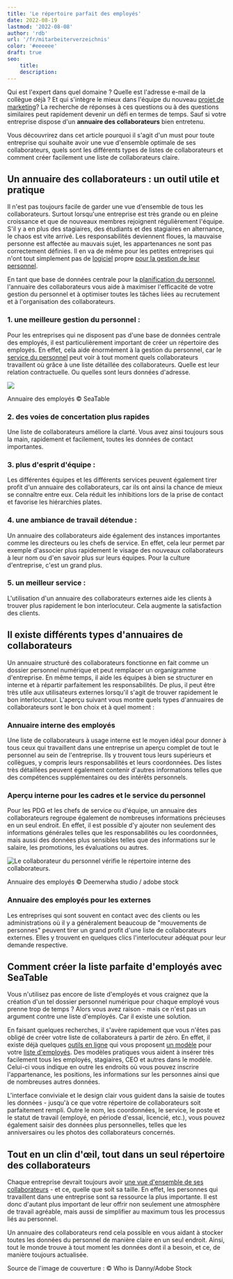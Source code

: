 ```yaml
---
title: 'Le répertoire parfait des employés'
date: 2022-08-19
lastmod: '2022-08-08'
author: 'rdb'
url: '/fr/mitarbeiterverzeichnis'
color: '#eeeeee'
draft: true
seo:
    title:
    description:
---
```


Qui est l'expert dans quel domaine ? Quelle est l'adresse e-mail de la collègue déjà ? Et qui s'intègre le mieux dans l'équipe du nouveau [projet de marketing](https://seatable.io/fr/vorlagen-projektplanung/)? La recherche de réponses à ces questions ou à des questions similaires peut rapidement devenir un défi en termes de temps. Sauf si votre entreprise dispose d'un **annuaire des collaborateurs** bien entretenu.

Vous découvrirez dans cet article pourquoi il s'agit d'un must pour toute entreprise qui souhaite avoir une vue d'ensemble optimale de ses collaborateurs, quels sont les différents types de listes de collaborateurs et comment créer facilement une liste de collaborateurs claire.

## Un annuaire des collaborateurs : un outil utile et pratique

Il n'est pas toujours facile de garder une vue d'ensemble de tous les collaborateurs. Surtout lorsqu'une entreprise est très grande ou en pleine croissance et que de nouveaux membres rejoignent régulièrement l'équipe. S'il y a en plus des stagiaires, des étudiants et des stagiaires en alternance, le chaos est vite arrivé. Les responsabilités deviennent floues, la mauvaise personne est affectée au mauvais sujet, les appartenances ne sont pas correctement définies. Il en va de même pour les petites entreprises qui n'ont tout simplement pas de [logiciel](https://seatable.io/fr/projekt-management-tool/) propre [pour la gestion de leur personnel](https://seatable.io/fr/projekt-management-tool/).

En tant que base de données centrale pour la [planification du personnel](https://seatable.io/fr/personalplanung-excel-vorlage-kostenlos/), l'annuaire des collaborateurs vous aide à maximiser l'efficacité de votre gestion du personnel et à optimiser toutes les tâches liées au recrutement et à l'organisation des collaborateurs.

### 1\. une meilleure gestion du personnel :

Pour les entreprises qui ne disposent pas d'une base de données centrale des employés, il est particulièrement important de créer un répertoire des employés. En effet, cela aide énormément à la gestion du personnel, car le [service du personnel](https://seatable.io/fr/ressources-humaines/) peut voir à tout moment quels collaborateurs travaillent où grâce à une liste détaillée des collaborateurs. Quelle est leur relation contractuelle. Ou quelles sont leurs données d'adresse.

![](https://seatable.io/wp-content/uploads/2022/08/MItarbeiterverzeichnis-1088x399.png)

Annuaire des employés © SeaTable

### 2\. des voies de concertation plus rapides

Une liste de collaborateurs améliore la clarté. Vous avez ainsi toujours sous la main, rapidement et facilement, toutes les données de contact importantes.

### 3\. plus d'esprit d'équipe :

Les différentes équipes et les différents services peuvent également tirer profit d'un annuaire des collaborateurs, car ils ont ainsi la chance de mieux se connaître entre eux. Cela réduit les inhibitions lors de la prise de contact et favorise les hiérarchies plates.

### 4\. une ambiance de travail détendue :

Un annuaire des collaborateurs aide également des instances importantes comme les directeurs ou les chefs de service. En effet, cela leur permet par exemple d'associer plus rapidement le visage des nouveaux collaborateurs à leur nom ou d'en savoir plus sur leurs équipes. Pour la culture d'entreprise, c'est un grand plus.

### 5\. un meilleur service :

L'utilisation d'un annuaire des collaborateurs externes aide les clients à trouver plus rapidement le bon interlocuteur. Cela augmente la satisfaction des clients.

## Il existe différents types d'annuaires de collaborateurs

Un annuaire structuré des collaborateurs fonctionne en fait comme un dossier personnel numérique et peut remplacer un organigramme d'entreprise. En même temps, il aide les équipes à bien se structurer en interne et à répartir parfaitement les responsabilités. De plus, il peut être très utile aux utilisateurs externes lorsqu'il s'agit de trouver rapidement le bon interlocuteur. L'aperçu suivant vous montre quels types d'annuaires de collaborateurs sont le bon choix et à quel moment :

### Annuaire interne des employés

Une liste de collaborateurs à usage interne est le moyen idéal pour donner à tous ceux qui travaillent dans une entreprise un aperçu complet de tout le personnel au sein de l'entreprise. Ils y trouvent tous leurs supérieurs et collègues, y compris leurs responsabilités et leurs coordonnées. Des listes très détaillées peuvent également contenir d'autres informations telles que des compétences supplémentaires ou des intérêts personnels.

### Aperçu interne pour les cadres et le service du personnel

Pour les PDG et les chefs de service ou d'équipe, un annuaire des collaborateurs regroupe également de nombreuses informations précieuses en un seul endroit. En effet, il est possible d'y ajouter non seulement des informations générales telles que les responsabilités ou les coordonnées, mais aussi des données plus sensibles telles que des informations sur le salaire, les promotions, les évaluations ou autres.

![Le collaborateur du personnel vérifie le répertoire interne des collaborateurs.](https://seatable.io/wp-content/uploads/2022/08/Mitarbeiterverzeichnis_AdobeStock_451832202-711x474.jpg)

Annuaire des employés © Deemerwha studio / adobe stock

### Annuaire des employés pour les externes

Les entreprises qui sont souvent en contact avec des clients ou les administrations où il y a généralement beaucoup de "mouvements de personnes" peuvent tirer un grand profit d'une liste de collaborateurs externes. Elles y trouvent en quelques clics l'interlocuteur adéquat pour leur demande respective.

## Comment créer la liste parfaite d'employés avec SeaTable

Vous n'utilisez pas encore de liste d'employés et vous craignez que la création d'un tel dossier personnel numérique pour chaque employé vous prenne trop de temps ? Alors vous avez raison - mais ce n'est pas un argument contre une liste d'employés. Car il existe une solution.

En faisant quelques recherches, il s'avère rapidement que vous n'êtes pas obligé de créer votre liste de collaborateurs à partir de zéro. En effet, il existe déjà quelques [outils en ligne](https://seatable.io/fr/projekt-management-tool/) qui vous proposent [un modèle](https://seatable.io/fr/modele/ijapmslssfu7r-6q6x9boq/) pour votre [liste d'employés](https://seatable.io/fr/modele/ijapmslssfu7r-6q6x9boq/). Des modèles pratiques vous aident à insérer très facilement tous les employés, stagiaires, CEO et autres dans le modèle. Celui-ci vous indique en outre les endroits où vous pouvez inscrire l'appartenance, les positions, les informations sur les personnes ainsi que de nombreuses autres données.

L'interface conviviale et le design clair vous guident dans la saisie de toutes les données - jusqu'à ce que votre répertoire de collaborateurs soit parfaitement rempli. Outre le nom, les coordonnées, le service, le poste et le statut de travail (employé, en période d'essai, licencié, etc.), vous pouvez également saisir des données plus personnelles, telles que les anniversaires ou les photos des collaborateurs concernés.

## Tout en un clin d'œil, tout dans un seul répertoire des collaborateurs

Chaque entreprise devrait toujours avoir [une vue d'ensemble de ses collaborateurs](https://seatable.io/fr/urlaubs-planer/) - et ce, quelle que soit sa taille. En effet, les personnes qui travaillent dans une entreprise sont sa ressource la plus importante. Il est donc d'autant plus important de leur offrir non seulement une atmosphère de travail agréable, mais aussi de simplifier au maximum tous les processus liés au personnel.

Un annuaire des collaborateurs rend cela possible en vous aidant à stocker toutes les données du personnel de manière claire en un seul endroit. Ainsi, tout le monde trouve à tout moment les données dont il a besoin, et ce, de manière toujours actualisée.

Source de l'image de couverture : © Who is Danny/Adobe Stock
